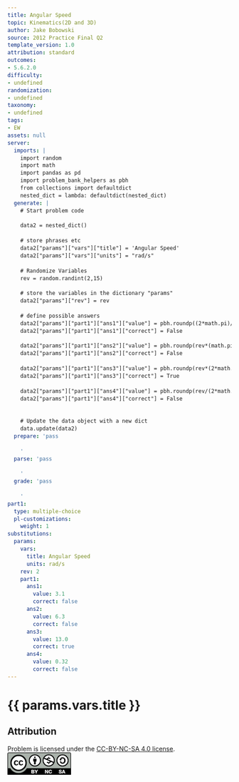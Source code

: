 ```yaml
---
title: Angular Speed
topic: Kinematics(2D and 3D)
author: Jake Bobowski
source: 2012 Practice Final Q2
template_version: 1.0
attribution: standard
outcomes:
- 5.6.2.0
difficulty:
- undefined
randomization:
- undefined
taxonomy:
- undefined
tags:
- EW
assets: null
server:
  imports: |
    import random
    import math
    import pandas as pd
    import problem_bank_helpers as pbh
    from collections import defaultdict
    nested_dict = lambda: defaultdict(nested_dict)
  generate: |
    # Start problem code

    data2 = nested_dict()

    # store phrases etc
    data2["params"]["vars"]["title"] = 'Angular Speed'
    data2["params"]["vars"]["units"] = "rad/s"

    # Randomize Variables
    rev = random.randint(2,15)

    # store the variables in the dictionary "params"
    data2["params"]["rev"] = rev

    # define possible answers
    data2["params"]["part1"]["ans1"]["value"] = pbh.roundp((2*math.pi)/rev, sigfigs = 2)
    data2["params"]["part1"]["ans1"]["correct"] = False

    data2["params"]["part1"]["ans2"]["value"] = pbh.roundp(rev*(math.pi), sigfigs = 2)
    data2["params"]["part1"]["ans2"]["correct"] = False

    data2["params"]["part1"]["ans3"]["value"] = pbh.roundp(rev*(2*math.pi), sigfigs = 2)
    data2["params"]["part1"]["ans3"]["correct"] = True

    data2["params"]["part1"]["ans4"]["value"] = pbh.roundp(rev/(2*math.pi), sigfigs = 2)
    data2["params"]["part1"]["ans4"]["correct"] = False


    # Update the data object with a new dict
    data.update(data2)
  prepare: 'pass

    '
  parse: 'pass

    '
  grade: 'pass

    '
part1:
  type: multiple-choice
  pl-customizations:
    weight: 1
substitutions:
  params:
    vars:
      title: Angular Speed
      units: rad/s
    rev: 2
    part1:
      ans1:
        value: 3.1
        correct: false
      ans2:
        value: 6.3
        correct: false
      ans3:
        value: 13.0
        correct: true
      ans4:
        value: 0.32
        correct: false
---
```

# {{ params.vars.title }}

## Attribution

Problem is licensed under the [CC-BY-NC-SA 4.0 license](https://creativecommons.org/licenses/by-nc-sa/4.0/).
![The Creative Commons 4.0 license requiring attribution-BY, non-commercial-NC, and share-alike-SA license.](https://raw.githubusercontent.com/firasm/bits/master/by-nc-sa.png)